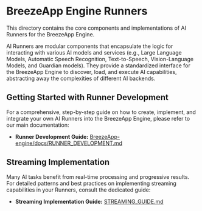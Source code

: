 # BreezeApp Engine Runners

This directory contains the core components and implementations of AI Runners for the BreezeApp Engine.

AI Runners are modular components that encapsulate the logic for interacting with various AI models and services (e.g., Large Language Models, Automatic Speech Recognition, Text-to-Speech, Vision-Language Models, and Guardian models). They provide a standardized interface for the BreezeApp Engine to discover, load, and execute AI capabilities, abstracting away the complexities of different AI backends.

## Getting Started with Runner Development

For a comprehensive, step-by-step guide on how to create, implement, and integrate your own AI Runners into the BreezeApp Engine, please refer to our main documentation:

*   **Runner Development Guide:** [BreezeApp-engine/docs/RUNNER_DEVELOPMENT.md](../../../../../../../../../../docs/RUNNER_DEVELOPMENT.md)

## Streaming Implementation

Many AI tasks benefit from real-time processing and progressive results. For detailed patterns and best practices on implementing streaming capabilities in your Runners, consult the dedicated guide:

*   **Streaming Implementation Guide:** [STREAMING_GUIDE.md](STREAMING_GUIDE.md)
